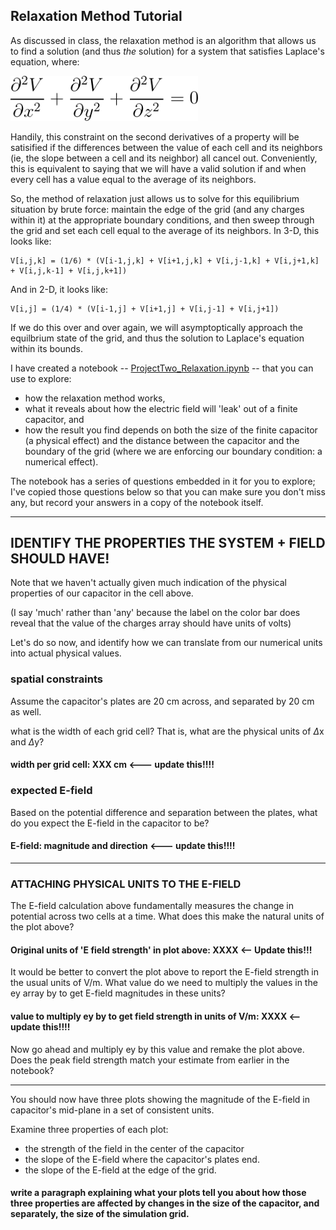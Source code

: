 ## Relaxation Method Tutorial

As discussed in class, the relaxation method is an algorithm that allows us to find a solution (and thus *the* solution) for a system that satisfies Laplace's equation, where: 

<img src="https://github.com/PHYS486-S22/PHYS486-S22/blob/main/SampleNotebooks/Figures/Laplace.png" width="300">

Handily, this constraint on the second derivatives of a property will be satisified if the differences between the value of each cell and its neighbors (ie, the slope between a cell and its neighbor) all cancel out.  Conveniently, this is equivalent to saying that we will have a valid solution if and when every cell has a value equal to the average of its neighbors.

So, the method of relaxation just allows us to solve for this equilibrium situation by brute force: maintain the edge of the grid (and any charges within it) at the appropriate boundary conditions, and then sweep through the grid and set each cell equal to the average of its neighbors.  In 3-D, this looks like:

    V[i,j,k] = (1/6) * (V[i-1,j,k] + V[i+1,j,k] + V[i,j-1,k] + V[i,j+1,k] + V[i,j,k-1] + V[i,j,k+1])
    
 And in 2-D, it looks like:
 
    V[i,j] = (1/4) * (V[i-1,j] + V[i+1,j] + V[i,j-1] + V[i,j+1])
 
If we do this over and over again, we will asymptoptically approach the equilbrium state of the grid, and thus the solution to Laplace's equation within its bounds.

I have created a notebook -- [ProjectTwo_Relaxation.ipynb](https://github.com/PHYS486-S22/PHYS486-S22/blob/main/SampleNotebooks/ProjectTwo_Relaxation.ipynb) -- that you can use to explore:
- how the relaxation method works, 
- what it reveals about how the electric field will 'leak' out of a finite capacitor, and 
- how the result you find depends on both the size of the finite capacitor (a physical effect) and the distance between the capacitor and the boundary of the grid (where we are enforcing our boundary condition: a numerical effect). 

The notebook has a series of questions embedded in it for you to explore; I've copied those questions below so that you can make sure you don't miss any, but record your answers in a copy of the notebook itself.

---- 

## IDENTIFY THE PROPERTIES THE SYSTEM + FIELD SHOULD HAVE!

Note that we haven't actually given much indication of the physical properties of our capacitor in the cell above. 

(I say 'much' rather than 'any' because the label on the color bar does reveal that the value of the charges array should have units of volts)

Let's do so now, and identify how we can translate from our numerical units into actual physical values.

### spatial constraints
Assume the capacitor's plates are 20 cm across, and separated by 20 cm as well. 

what is the width of each grid cell?  That is, what are the physical units of $\Delta$x and $\Delta$y?

#### width per grid cell: XXX cm   <--- update this!!!!

### expected E-field

Based on the potential difference and separation between the plates, what do you expect the E-field in the capacitor to be?

#### E-field: magnitude and direction  <--- update this!!!!

---- 

### ATTACHING PHYSICAL UNITS TO THE E-FIELD
The E-field calculation above fundamentally measures the change in potential across two cells at a time.  What does this make the natural units of the plot above?

#### Original units of 'E field strength' in plot above: XXXX <-- Update this!!!

It would be better to convert the plot above to report the E-field strength in the usual units of V/m.  What value do we need to multiply the values in the ey array by to get E-field magnitudes in these units?

#### value to multiply ey by to get field strength in units of V/m: XXXX <-- update this!!!!

Now go ahead and multiply ey by this value and remake the plot above.  Does the peak field strength match your estimate from earlier in the notebook?

----

You should now have three plots showing the magnitude of the E-field in capacitor's mid-plane in a set of consistent units.

Examine three properties of each plot:
- the strength of the field in the center of the capacitor
- the slope of the E-field where the capacitor's plates end.
- the slope of the E-field at the edge of the grid.

#### write a paragraph explaining what your plots tell you about how those three properties are affected by changes in the size of the capacitor, and separately, the size of the simulation grid.
